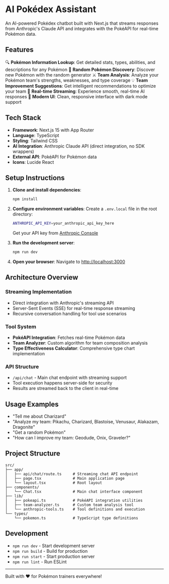 # AI Pokédex Assistant

An AI-powered Pokédex chatbot built with Next.js that streams responses from Anthropic's Claude API and integrates with the PokéAPI for real-time Pokémon data.

## Features

🔍 **Pokémon Information Lookup**: Get detailed stats, types, abilities, and descriptions for any Pokémon
🎲 **Random Pokémon Discovery**: Discover new Pokémon with the random generator
⚔️ **Team Analysis**: Analyze your Pokémon team's strengths, weaknesses, and type coverage
💡 **Team Improvement Suggestions**: Get intelligent recommendations to optimize your team
💬 **Real-time Streaming**: Experience smooth, real-time AI responses
🎨 **Modern UI**: Clean, responsive interface with dark mode support

## Tech Stack

- **Framework**: Next.js 15 with App Router
- **Language**: TypeScript
- **Styling**: Tailwind CSS
- **AI Integration**: Anthropic Claude API (direct integration, no SDK wrappers)
- **External API**: PokéAPI for Pokémon data
- **Icons**: Lucide React

## Setup Instructions

1. **Clone and install dependencies**:
   ```bash
   npm install
   ```

2. **Configure environment variables**:
   Create a `.env.local` file in the root directory:
   ```bash
   ANTHROPIC_API_KEY=your_anthropic_api_key_here
   ```
   
   Get your API key from [Anthropic Console](https://console.anthropic.com/)

3. **Run the development server**:
   ```bash
   npm run dev
   ```

4. **Open your browser**:
   Navigate to [http://localhost:3000](http://localhost:3000)

## Architecture Overview

### Streaming Implementation
- Direct integration with Anthropic's streaming API
- Server-Sent Events (SSE) for real-time response streaming
- Recursive conversation handling for tool use scenarios

### Tool System
- **PokéAPI Integration**: Fetches real-time Pokémon data
- **Team Analyzer**: Custom algorithm for team composition analysis
- **Type Effectiveness Calculator**: Comprehensive type chart implementation

### API Structure
- `/api/chat` - Main chat endpoint with streaming support
- Tool execution happens server-side for security
- Results are streamed back to the client in real-time

## Usage Examples

- "Tell me about Charizard"
- "Analyze my team: Pikachu, Charizard, Blastoise, Venusaur, Alakazam, Dragonite"
- "Get a random Pokémon"
- "How can I improve my team: Geodude, Onix, Graveler?"

## Project Structure

```
src/
├── app/
│   ├── api/chat/route.ts     # Streaming chat API endpoint
│   ├── page.tsx              # Main application page
│   └── layout.tsx            # Root layout
├── components/
│   └── Chat.tsx              # Main chat interface component
├── lib/
│   ├── pokeapi.ts            # PokéAPI integration utilities
│   ├── team-analyzer.ts      # Custom team analysis tool
│   └── anthropic-tools.ts    # Tool definitions and execution
└── types/
    └── pokemon.ts            # TypeScript type definitions
```

## Development

- `npm run dev` - Start development server
- `npm run build` - Build for production
- `npm run start` - Start production server
- `npm run lint` - Run ESLint

---

Built with ❤️ for Pokémon trainers everywhere!